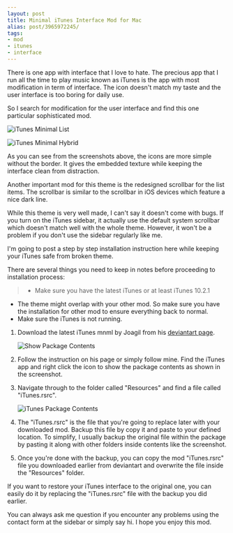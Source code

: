 ```yaml
---
layout: post
title: Minimal iTunes Interface Mod for Mac
alias: post/3965972245/
tags:
- mod
- itunes
- interface
---
```

There is one app with interface that I love to hate. The precious app that I run all the time to play music known as iTunes is the app with most modification in term of interface. The icon doesn't match my taste and the user interface is too boring for daily use.

So I search for modification for the user interface and find this one particular sophisticated mod.

![iTunes Minimal List](http://images.sayzlim.net/2011/03/itunes_list.jpg)

![iTunes Minimal Hybrid](http://images.sayzlim.net/2011/03/itunes_hybrid.jpg)

As you can see from the screenshots above, the icons are more simple without the border. It gives the embedded texture while keeping the interface clean from distraction.

Another important mod for this theme is the redesigned scrollbar for the list items. The scrollbar is similar to the scrollbar in iOS devices which feature a nice dark line.

While this theme is very well made, I can't say it doesn't come with bugs. If you turn on the iTunes sidebar, it actually use the default system scrollbar which doesn't match well with the whole theme. However, it won't be a problem if you don't use the sidebar regularly like me.

I'm going to post a step by step installation instruction here while keeping your iTunes safe from broken theme.

There are several things you need to keep in notes before proceeding to installation process:

> - Make sure you have the latest iTunes or at least iTunes 10.2.1
- The theme might overlap with your other mod. So make sure you have the installation for other mod to ensure everything back to normal.
- Make sure the iTunes is not running.


1. Download the latest iTunes mnml by Joagil from his [deviantart page][1].

	![Show Package Contents](http://images.sayzlim.net/2011/03/itunes_show.jpg)

[1]: http://joaogil.deviantart.com/art/itunes-mnml-199347114

2. Follow the instruction on his page or simply follow mine. Find the iTunes app and right click the icon to show the package contents as shown in the screenshot.

3. Navigate through to the folder called "Resources" and find a file called "iTunes.rsrc".

	![iTunes Package Contents](http://images.sayzlim.net/2011/03/itunes_content.jpg)

4. The "iTunes.rsrc" is the file that you're going to replace later with your downloaded mod. Backup this file by copy it and paste to your defined location. To simplify, I usually backup the original file within the package by pasting it along with other folders inside contents like the screenshot.
5. Once you're done with the backup, you can copy the mod "iTunes.rsrc" file you downloaded earlier from deviantart and overwrite the file inside the "Resources" folder.

If you want to restore your iTunes interface to the original one, you can easily do it by replacing the "iTunes.rsrc" file with the backup you did earlier.

You can always ask me question if you encounter any problems using the contact form at the sidebar or simply say hi. I hope you enjoy this mod.